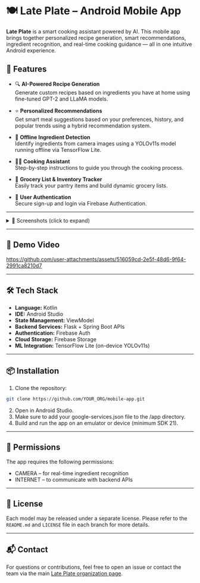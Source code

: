 # 🍽️ Late Plate – Android Mobile App

**Late Plate** is a smart cooking assistant powered by AI. This mobile app brings together personalized recipe generation, smart recommendations, ingredient recognition, and real-time cooking guidance — all in one intuitive Android experience.

## 📱 Features

- 🔍 **AI-Powered Recipe Generation**  
  Generate custom recipes based on ingredients you have at home using fine-tuned GPT-2 and LLaMA models.

- ⭐ **Personalized Recommendations**  
  Get smart meal suggestions based on your preferences, history, and popular trends using a hybrid recommendation system.

- 🥦 **Offline Ingredient Detection**  
  Identify ingredients from camera images using a YOLOv11s model running offline via TensorFlow Lite.

- 🧑‍🍳 **Cooking Assistant**  
  Step-by-step instructions to guide you through the cooking process.

- 🛒 **Grocery List & Inventory Tracker**  
  Easily track your pantry items and build dynamic grocery lists.

- 🔐 **User Authentication**  
  Secure sign-up and login via Firebase Authentication.

---

<details>
  <summary>📸 Screenshots (click to expand)</summary>

![Picture6](https://github.com/user-attachments/assets/2407a2a8-cd32-4c7d-af4f-e2bce1db8af6)
![Picture5](https://github.com/user-attachments/assets/1dd9d20b-e118-4fad-80dc-0de3b91320f2)
![Picture3](https://github.com/user-attachments/assets/628cba56-c677-4553-9561-488f1dd71034)
![Picture4](https://github.com/user-attachments/assets/d225f34f-917b-4239-ae21-a5e0b956702b)
![Picture7](https://github.com/user-attachments/assets/e0b33485-1c24-4690-bcc7-e96098e0a407)
![Picture8](https://github.com/user-attachments/assets/44f12a96-24ec-4ade-b020-e70696158040)
![Picture9](https://github.com/user-attachments/assets/da258ee8-54cf-48e7-b3f8-db15c49e2b94)
![Picture10](https://github.com/user-attachments/assets/8158a813-edf4-423e-8604-1a624fba0ae0)
![Picture11](https://github.com/user-attachments/assets/3349d444-6fac-47f7-b4e7-4261ff0f2350)
![Picture12](https://github.com/user-attachments/assets/6459b25b-55dd-4c73-a95f-2361c1eab847)
![Picture13](https://github.com/user-attachments/assets/4e4b683a-4402-4d9d-8b40-3032cade1c49)

</details>



---

## 🎥 Demo Video
https://github.com/user-attachments/assets/516059cd-2e5f-48d6-9f64-2991ca8210d7

---

## 🛠️ Tech Stack

- **Language:** Kotlin
- **IDE:** Android Studio
- **State Management:** ViewModel
- **Backend Services:** Flask + Spring Boot APIs
- **Authentication:** Firebase Auth
- **Cloud Storage:** Firebase Storage
- **ML Integration:** TensorFlow Lite (on-device YOLOv11s)

---

## 📦 Installation

1. Clone the repository:

```bash
git clone https://github.com/YOUR_ORG/mobile-app.git
```
2. Open in Android Studio.
3. Make sure to add your google-services.json file to the /app directory.
4. Build and run the app on an emulator or device (minimum SDK 21).

---

##  📲 Permissions
The app requires the following permissions:

- CAMERA – for real-time ingredient recognition
- INTERNET – to communicate with backend APIs

---

## 📄 License

Each model may be released under a separate license. Please refer to the `README.md` and `LICENSE` file in each branch for more details.

---

## 📬 Contact

For questions or contributions, feel free to open an issue or contact the team via the main [Late Plate organization page](https://github.com/YOUR_ORG).
